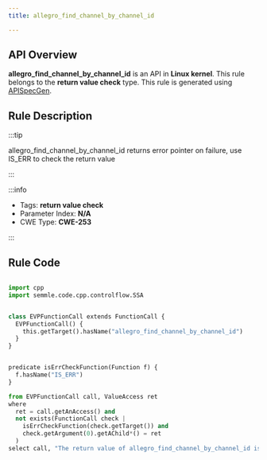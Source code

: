 ```yaml
---
title: allegro_find_channel_by_channel_id

---
```



## API Overview
**allegro_find_channel_by_channel_id** is an API in **Linux kernel**. This rule belongs to the **return value check** type. This rule is generated using [APISpecGen](../../tools/APISpecGen).
## Rule Description

:::tip

allegro_find_channel_by_channel_id returns error pointer on failure, use IS_ERR to check the return value

:::

:::info

- Tags: **return value check**
- Parameter Index: **N/A**
- CWE Type: **CWE-253**

:::

## Rule Code
```python

import cpp
import semmle.code.cpp.controlflow.SSA


class EVPFunctionCall extends FunctionCall {
  EVPFunctionCall() {
    this.getTarget().hasName("allegro_find_channel_by_channel_id")
  }
}


predicate isErrCheckFunction(Function f) {
  f.hasName("IS_ERR") 
}

from EVPFunctionCall call, ValueAccess ret
where
  ret = call.getAnAccess() and
  not exists(FunctionCall check |
    isErrCheckFunction(check.getTarget()) and
    check.getArgument(0).getAChild*() = ret
  )
select call, "The return value of allegro_find_channel_by_channel_id is not checked with IS_ERR."
    
```